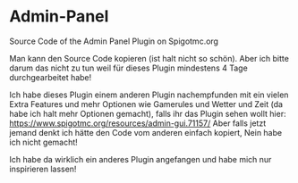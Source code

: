 # Admin-Panel
Source Code of the Admin Panel Plugin on Spigotmc.org


Man kann den Source Code kopieren (ist halt nicht so schön).
Aber ich bitte darum das nicht zu tun weil für dieses Plugin mindestens 4 Tage durchgearbeitet habe!


Ich habe dieses Plugin einem anderen Plugin nachempfunden mit ein vielen Extra Features und mehr Optionen wie Gamerules und Wetter und Zeit (da habe ich halt mehr Optionen gemacht), falls ihr das Plugin sehen wollt hier: https://www.spigotmc.org/resources/admin-gui.71157/
Aber falls jetzt jemand denkt ich hätte den Code vom anderen einfach kopiert, Nein habe ich nicht gemacht!


Ich habe da wirklich ein anderes Plugin angefangen und habe mich nur inspirieren lassen!
